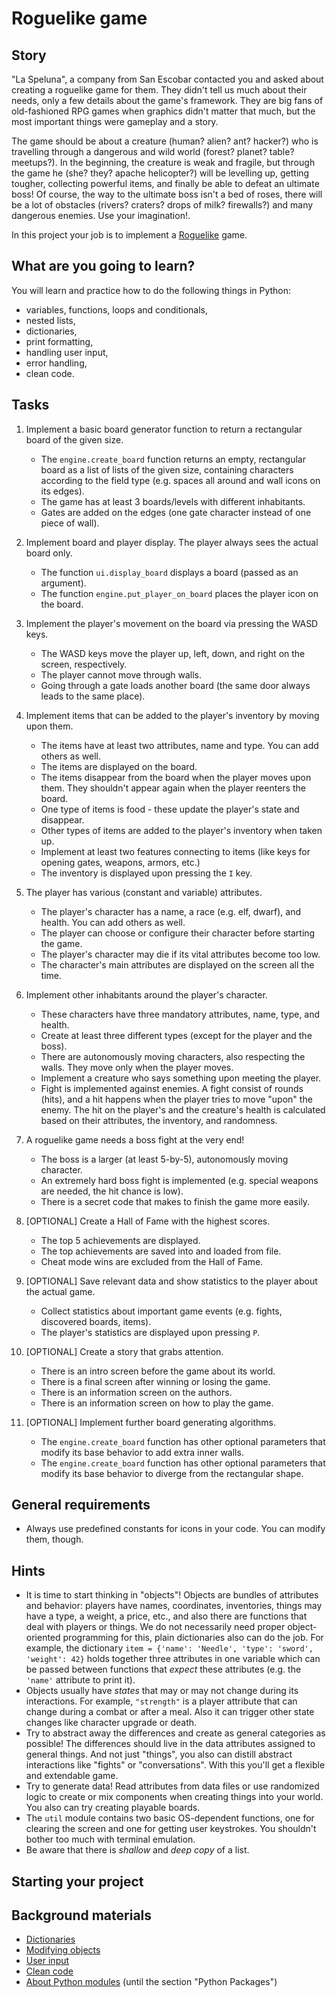 # Roguelike game

## Story

"La Speluna", a company from San Escobar contacted you and asked
about creating a roguelike game for them. They didn't tell us much about
their needs, only a few details about the game's framework. They are big
fans of old-fashioned RPG games when graphics didn't matter that much,
but the most important things were gameplay and a story.

The game should be about a creature (human? alien? ant? hacker?) who is
travelling through a dangerous and wild world (forest? planet? table?
meetups?). In the beginning, the creature is weak and fragile, but
through the game he (she? they? apache helicopter?) will be levelling
up, getting tougher, collecting powerful items, and finally be able to
defeat an ultimate boss! Of course, the way to the ultimate boss isn't a
bed of roses, there will be a lot of obstacles (rivers? craters? drops
of milk? firewalls?) and many dangerous enemies. Use your imagination!.

In this project your job is to implement a
[Roguelike](https://en.wikipedia.org/wiki/Roguelike) game.

## What are you going to learn?

You will learn and practice how to do the following things in Python:

- variables, functions, loops and conditionals,
- nested lists,
- dictionaries,
- print formatting,
- handling user input,
- error handling,
- clean code.

## Tasks

1. Implement a basic board generator function to return a rectangular board of the given size.
    - The `engine.create_board` function returns an empty, rectangular board as a list of lists of the given size, containing characters according to the field type (e.g. spaces all around and wall icons on its edges).
    - The game has at least 3 boards/levels with different inhabitants.
    - Gates are added on the edges (one gate character instead of one piece of wall).

2. Implement board and player display. The player always sees the actual board only.
    - The function `ui.display_board` displays a board (passed as an argument).
    - The function `engine.put_player_on_board` places the player icon on the board.

3. Implement the player's movement on the board via pressing the WASD keys.
    - The WASD keys move the player up, left, down, and right on the screen, respectively.
    - The player cannot move through walls.
    - Going through a gate loads another board (the same door always leads to the same place).

4. Implement items that can be added to the player's inventory by moving upon them.
    - The items have at least two attributes, name and type. You can add others as well.
    - The items are displayed on the board.
    - The items disappear from the board when the player moves upon them. They shouldn't appear again when the player reenters the board.
    - One type of items is food - these update the player's state and disappear.
    - Other types of items are added to the player's inventory when taken up.
    - Implement at least two features connecting to items (like keys for opening gates, weapons, armors, etc.)
    - The inventory is displayed upon pressing the `I` key.

5. The player has various (constant and variable) attributes.
    - The player's character has a name, a race (e.g. elf, dwarf), and health. You can add others as well.
    - The player can choose or configure their character before starting the game.
    - The player's character may die if its vital attributes become too low.
    - The character's main attributes are displayed on the screen all the time.

6. Implement other inhabitants around the player's character.
    - These characters have three mandatory attributes, name, type, and health.
    - Create at least three different types (except for the player and the boss).
    - There are autonomously moving characters, also respecting the walls. They move only when the player moves.
    - Implement a creature who says something upon meeting the player.
    - Fight is implemented against enemies. A fight consist of rounds (hits), and a hit happens when the player tries to move "upon" the enemy. The hit on the player's and the creature's health is calculated based on their attributes, the inventory, and randomness.

7. A roguelike game needs a boss fight at the very end!
    - The boss is a larger (at least 5-by-5), autonomously moving character.
    - An extremely hard boss fight is implemented (e.g. special weapons are needed, the hit chance is low).
    - There is a secret code that makes to finish the game more easily.

8. [OPTIONAL] Create a Hall of Fame with the highest scores.
    - The top 5 achievements are displayed.
    - The top achievements are saved into and loaded from file.
    - Cheat mode wins are excluded from the Hall of Fame.

9. [OPTIONAL] Save relevant data and show statistics to the player about the actual game.
    - Collect statistics about important game events (e.g. fights, discovered boards, items).
    - The player's statistics are displayed upon pressing `P`.

10. [OPTIONAL] Create a story that grabs attention.
    - There is an intro screen before the game about its world.
    - There is a final screen after winning or losing the game.
    - There is an information screen on the authors.
    - There is an information screen on how to play the game.

11. [OPTIONAL] Implement further board generating algorithms.
    - The `engine.create_board` function has other optional parameters that modify its base behavior to add extra inner walls.
    - The `engine.create_board` function has other optional parameters that modify its base behavior to diverge from the rectangular shape.

## General requirements

- Always use predefined constants for icons in your code. You can modify them, though.

## Hints

- It is time to start thinking in "objects"! Objects are bundles of
  attributes and behavior: players have names, coordinates, inventories,
  things may have a type, a weight, a price, etc., and also there are
  functions that deal with players or things. We do not necessarily need
  proper object-oriented programming for this, plain dictionaries also
  can do the job. For example, the dictionary `item = {'name': 'Needle',
  'type': 'sword', 'weight': 42}` holds together three attributes in one
  variable which can be passed between functions that _expect_ these
  attributes (e.g. the `'name'` attribute to print it).
- Objects usually have _states_ that may or may not change during its
  interactions. For example, `"strength"` is a player attribute that can
  change during a combat or after a meal. Also it can trigger other
  state changes like character upgrade or death.
- Try to abstract away the differences and create as general categories
  as possible! The differences should live in the data attributes
  assigned to general things. And not just "things", you also can
  distill abstract interactions like "fights" or "conversations". With
  this you'll get a flexible and extendable game.
- Try to generate data! Read attributes from data files or use
  randomized logic to create or mix components when creating things into
  your world. You also can try creating playable boards.
- The `util` module contains two basic OS-dependent functions, one
  for clearing the screen and one for getting user keystrokes. You
  shouldn't bother too much with terminal emulation.
- Be aware that there is _shallow_ and _deep copy_ of a list.

## Starting your project



## Background materials

- [Dictionaries](project/curriculum/materials/pages/python/dictionaries.md)
- [Modifying objects](project/curriculum/materials/pages/python/modifying-objects.md)
- [User input](project/curriculum/materials/pages/python/user-input.md)
- [Clean code](project/curriculum/materials/pages/general/clean-code.md)
- [About Python modules](https://realpython.com/python-modules-packages/) (until the section "Python Packages")
